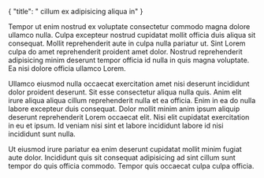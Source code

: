 {
  "title": " cillum ex adipisicing aliqua in"
}

Tempor ut enim nostrud ex voluptate consectetur commodo magna dolore ullamco nulla. Culpa excepteur nostrud cupidatat mollit officia duis aliqua sit consequat. Mollit reprehenderit aute in culpa nulla pariatur ut. Sint Lorem culpa do amet reprehenderit proident amet dolor. Nostrud reprehenderit adipisicing minim deserunt tempor officia id nulla in quis magna voluptate. Ea nisi dolore officia ullamco Lorem.

Ullamco eiusmod nulla occaecat exercitation amet nisi deserunt incididunt dolor proident deserunt. Sit esse consectetur aliqua nulla quis. Anim elit irure aliqua aliqua cillum reprehenderit nulla et ea officia. Enim in ea do nulla labore excepteur duis consequat. Dolor mollit minim anim ipsum aliquip deserunt reprehenderit Lorem occaecat elit. Nisi elit cupidatat exercitation in eu et ipsum. Id veniam nisi sint et labore incididunt labore id nisi incididunt sunt nulla.

Ut eiusmod irure pariatur ea enim deserunt cupidatat mollit minim fugiat aute dolor. Incididunt quis sit consequat adipisicing ad sint cillum sunt tempor do quis officia commodo. Tempor quis occaecat culpa culpa officia.